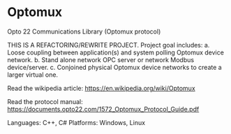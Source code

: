 # Optomux
Opto 22 Communications Library (Optomux protocol)

THIS IS A REFACTORING/REWRITE PROJECT. Project goal includes:
a. Loose coupling between application(s) and system polling Optomux device network.
b. Stand alone network OPC server or network Modbus device/server.
c. Conjoined physical Optomux device networks to create a larger virtual one.

Read the wikipedia article: https://en.wikipedia.org/wiki/Optomux

Read the protocol manual: https://documents.opto22.com/1572_Optomux_Protocol_Guide.pdf

Languages: C++, C#
Platforms: Windows, Linux
